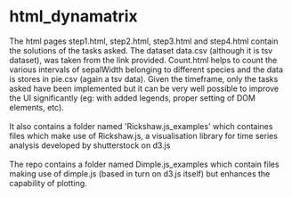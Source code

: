# html_dynamatrix
The html pages step1.html, step2.html, step3.html and step4.html contain the solutions of the tasks asked. The dataset data.csv (although it is tsv dataset), was taken from the link provided. 
Count.html helps to count the various intervals of sepalWidth belonging to different species and the data is stores in pie.csv (again a tsv data).
Given the timeframe, only the tasks asked have been implemented but it can be very well possible to improve the UI significantly (eg: with added legends, proper setting of DOM elements, etc).<br/><br/> It also contains a folder named 'Rickshaw.js_examples' which containes files which make use of Rickshaw.js, a visualisation library for time series analysis developed by shutterstock on d3.js <br/><br/>
The repo contains a folder named Dimple.js_examples which contain files making use of dimple.js (based in turn on d3.js itself) but enhances the capability of plotting.
